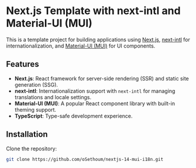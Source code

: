 # Next.js Template with next-intl and Material-UI (MUI)

This is a template project for building applications using [Next.js](https://nextjs.org/), [next-intl](https://next-intl-docs.vercel.app/) for internationalization, and [Material-UI (MUI)](https://mui.com/) for UI components.

## Features

- **Next.js**: React framework for server-side rendering (SSR) and static site generation (SSG).
- **next-intl**: Internationalization support with `next-intl` for managing translations and locale settings.
- **Material-UI (MUI)**: A popular React component library with built-in theming support.
- **TypeScript**: Type-safe development experience.

## Installation

Clone the repository:

```bash
git clone https://github.com/oSethoum/nextjs-14-mui-i18n.git
```
